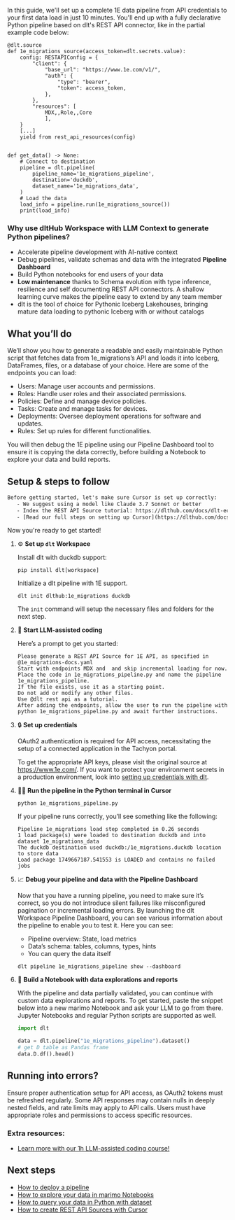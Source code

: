 In this guide, we'll set up a complete 1E data pipeline from API credentials to your first data load in just 10 minutes. You'll end up with a fully declarative Python pipeline based on dlt's REST API connector, like in the partial example code below:

```python-outcome
@dlt.source
def 1e_migrations_source(access_token=dlt.secrets.value):
    config: RESTAPIConfig = {
        "client": {
            "base_url": "https://www.1e.com/v1/",
            "auth": {
                "type": "bearer",
                "token": access_token,
            },
        },
        "resources": [
            MDX,,Role,,Core
            ],
    }
    [...]
    yield from rest_api_resources(config)


def get_data() -> None:
    # Connect to destination
    pipeline = dlt.pipeline(
        pipeline_name='1e_migrations_pipeline',
        destination='duckdb',
        dataset_name='1e_migrations_data', 
    )
    # Load the data
    load_info = pipeline.run(1e_migrations_source())
    print(load_info) 
```

### Why use dltHub Workspace with LLM Context to generate Python pipelines?

- Accelerate pipeline development with AI-native context
- Debug pipelines, validate schemas and data with the integrated **Pipeline Dashboard**
- Build Python notebooks for end users of your data
- **Low maintenance** thanks to Schema evolution with type inference, resilience and self documenting REST API connectors. A shallow learning curve makes the pipeline easy to extend by any team member
- dlt is the tool of choice for Pythonic Iceberg Lakehouses, bringing mature data loading to pythonic Iceberg with or without catalogs

## What you’ll do

We’ll show you how to generate a readable and easily maintainable Python script that fetches data from 1e_migrations’s API and loads it into Iceberg, DataFrames, files, or a database of your choice. Here are some of the endpoints you can load:

- Users: Manage user accounts and permissions.
- Roles: Handle user roles and their associated permissions.
- Policies: Define and manage device policies.
- Tasks: Create and manage tasks for devices.
- Deployments: Oversee deployment operations for software and updates.
- Rules: Set up rules for different functionalities.

You will then debug the 1E pipeline using our Pipeline Dashboard tool to ensure it is copying the data correctly, before building a Notebook to explore your data and build reports.

## Setup & steps to follow

```default
Before getting started, let's make sure Cursor is set up correctly:
   - We suggest using a model like Claude 3.7 Sonnet or better
   - Index the REST API Source tutorial: https://dlthub.com/docs/dlt-ecosystem/verified-sources/rest_api/ and add it to context as **@dlt rest api**
   - [Read our full steps on setting up Cursor](https://dlthub.com/docs/dlt-ecosystem/llm-tooling/cursor-restapi#23-configuring-cursor-with-documentation)
```

Now you're ready to get started!

1. ⚙️ **Set up `dlt` Workspace**
    
    Install dlt with duckdb support:
    ```shell
    pip install dlt[workspace]
    ```

    Initialize a dlt pipeline with 1E support.
    ```shell
    dlt init dlthub:1e_migrations duckdb
    ```

    The `init` command will setup the necessary files and folders for the next step.
    
2. 🤠 **Start LLM-assisted coding**
    
    Here’s a prompt to get you started:
    
    ```prompt
    Please generate a REST API Source for 1E API, as specified in @1e_migrations-docs.yaml 
    Start with endpoints MDX and  and skip incremental loading for now. 
    Place the code in 1e_migrations_pipeline.py and name the pipeline 1e_migrations_pipeline. 
    If the file exists, use it as a starting point. 
    Do not add or modify any other files. 
    Use @dlt rest api as a tutorial. 
    After adding the endpoints, allow the user to run the pipeline with python 1e_migrations_pipeline.py and await further instructions.
    ```

    
3. 🔒 **Set up credentials** 
    
    OAuth2 authentication is required for API access, necessitating the setup of a connected application in the Tachyon portal.
    
    To get the appropriate API keys, please visit the original source at https://www.1e.com/.
    If you want to protect your environment secrets in a production environment, look into [setting up credentials with dlt](https://dlthub.com/docs/walkthroughs/add_credentials).
    
4. 🏃‍♀️ **Run the pipeline in the Python terminal in Cursor**
    
    ```shell
    python 1e_migrations_pipeline.py
    ```
    
    If your pipeline runs correctly, you’ll see something like the following:
    
    ```shell
    Pipeline 1e_migrations load step completed in 0.26 seconds
    1 load package(s) were loaded to destination duckdb and into dataset 1e_migrations_data
    The duckdb destination used duckdb:/1e_migrations.duckdb location to store data
    Load package 1749667187.541553 is LOADED and contains no failed jobs
    ```
    
5. 📈 **Debug your pipeline and data with the Pipeline Dashboard**

    Now that you have a running pipeline, you need to make sure it’s correct, so you do not introduce silent failures like misconfigured pagination or incremental loading errors. By launching the dlt Workspace Pipeline Dashboard, you can see various information about the pipeline to enable you to test it. Here you can see:
    - Pipeline overview: State, load metrics
    - Data’s schema: tables, columns, types, hints
    - You can query the data itself
    
    ```shell
    dlt pipeline 1e_migrations_pipeline show --dashboard
    ```
    
6. 🐍 **Build a Notebook with data explorations and reports**

    With the pipeline and data partially validated, you can continue with custom data explorations and reports. To get started, paste the snippet below into a new marimo Notebook and ask your LLM to go from there. Jupyter Notebooks and regular Python scripts are supported as well.

    
    ```python
    import dlt

   data = dlt.pipeline("1e_migrations_pipeline").dataset()
   # get D table as Pandas frame
   data.D.df().head()
    ```

## Running into errors?

Ensure proper authentication setup for API access, as OAuth2 tokens must be refreshed regularly. Some API responses may contain nulls in deeply nested fields, and rate limits may apply to API calls. Users must have appropriate roles and permissions to access specific resources.

### Extra resources:

- [Learn more with our 1h LLM-assisted coding course!](https://www.youtube.com/watch?v=GGid70rnJuM)

## Next steps

- [How to deploy a pipeline](https://dlthub.com/docs/walkthroughs/deploy-a-pipeline)
- [How to explore your data in marimo Notebooks](https://dlthub.com/docs/general-usage/dataset-access/marimo)
- [How to query your data in Python with dataset](https://dlthub.com/docs/general-usage/dataset-access/dataset)
- [How to create REST API Sources with Cursor](https://dlthub.com/docs/dlt-ecosystem/llm-tooling/cursor-restapi)